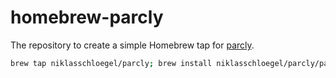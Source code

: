 # homebrew-parcly

The repository to create a simple Homebrew tap for [parcly](https://www.github.com/niklasschloegel/parcly).

```bash
brew tap niklasschloegel/parcly; brew install niklasschloegel/parcly/parcly
```
